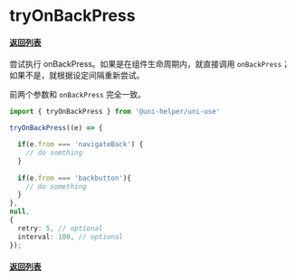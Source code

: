 # tryOnBackPress

#### [返回列表](../readme.md)

尝试执行 onBackPress。如果是在组件生命周期内，就直接调用 `onBackPress`；如果不是，就根据设定间隔重新尝试。

前两个参数和 `onBackPress` 完全一致。

```typescript
import { tryOnBackPress } from '@uni-helper/uni-use'

tryOnBackPress((e) => {

  if(e.from === 'navigateBack') {
    // do somthing
  }
  
  if(e.from === 'backbutton'){
    // do something
  }
}, 
null,
{
  retry: 5, // optional
  interval: 100, // optional
});
```

#### [返回列表](../readme.md)

